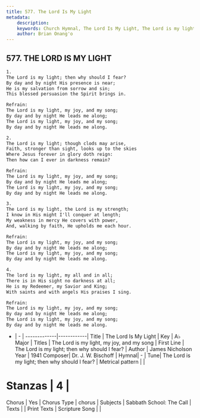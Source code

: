 ```yaml
---
title: 577. The Lord Is My Light
metadata:
    description: 
    keywords: Church Hymnal, The Lord Is My Light, The Lord is my light; then why should I fear?, The Lord is my light, my joy, and my song
    author: Brian Onang'o
---
```



## 577. THE LORD IS MY LIGHT

```txt
1.
The Lord is my light; then why should I fear? 
By day and by night His presence is near; 
He is my salvation from sorrow and sin; 
This blessed persuasion the Spirit brings in. 

Refrain:
The Lord is my light, my joy, and my song; 
By day and by night He leads me along; 
The Lord is my light, my joy, and my song; 
By day and by night He leads me along. 

2.
The Lord is my light; though clods may arise, 
Faith, stronger than sight, looks up to the skies 
Where Jesus forever in glory doth reign: 
Then how can I ever in darkness remain? 

Refrain:
The Lord is my light, my joy, and my song; 
By day and by night He leads me along; 
The Lord is my light, my joy, and my song; 
By day and by night He leads me along. 

3.
The Lord is my light, the Lord is my strength; 
I know in His might I'll conquer at length; 
My weakness in mercy He covers with power, 
And, walking by faith, He upholds me each hour. 

Refrain:
The Lord is my light, my joy, and my song; 
By day and by night He leads me along; 
The Lord is my light, my joy, and my song; 
By day and by night He leads me along. 

4.
The lord is my light, my all and in all; 
There is in His sight no darkness at all; 
He is my Redeemer, my Savior and King; 
With saints and with angels His praises I sing.

Refrain:
The Lord is my light, my joy, and my song; 
By day and by night He leads me along; 
The Lord is my light, my joy, and my song; 
By day and by night He leads me along. 

```

- |   -  |
-------------|------------|
Title | The Lord Is My Light |
Key | A♭ Major |
Titles | The Lord is my light, my joy, and my song |
First Line | The Lord is my light; then why should I fear? |
Author | James Nicholson
Year | 1941
Composer| Dr. J. W. Bischoff |
Hymnal|  - |
Tune| The Lord is my light; then why should I fear? |
Metrical pattern | |
# Stanzas | 4 |
Chorus | Yes |
Chorus Type | chorus |
Subjects | Sabbath School: The Call |
Texts |  |
Print Texts | 
Scripture Song |  |
  

